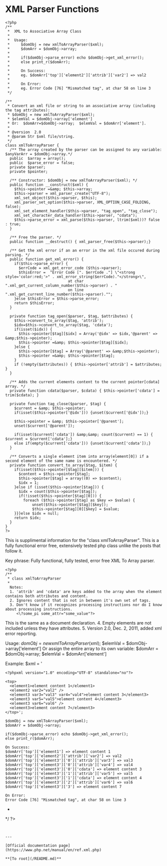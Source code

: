 # XML Parser Functions





```
<?php
/**
 *  XML to Associative Array Class
 * 
 *  Usage:
 *     $domObj = new xmlToArrayParser($xml);
 *     $domArr = $domObj->array;
 *     
 *     if($domObj->parse_error) echo $domObj->get_xml_error();
 *     else print_r($domArr);
 * 
 *     On Success: 
 *     eg. $domArr['top']['element2']['attrib']['var2'] => val2
 * 
 *     On Error:
 *     eg. Error Code [76] "Mismatched tag", at char 58 on line 3
 */

/**
 * Convert an xml file or string to an associative array (including the tag attributes): 
 * $domObj = new xmlToArrayParser($xml); 
 * $elemVal = $domObj->array['element']
 * Or:  $domArr=$domObj->array;  $elemVal = $domArr['element'].
 * 
 * @version  2.0
 * @param Str $xml file/string.
 */
class xmlToArrayParser {
  /** The array created by the parser can be assigned to any variable: $anyVarArr = $domObj->array.*/
  public  $array = array();
  public  $parse_error = false;
  private $parser;
  private $pointer;
  
  /** Constructor: $domObj = new xmlToArrayParser($xml); */
  public function __construct($xml) {
    $this->pointer =&amp; $this->array;
    $this->parser = xml_parser_create("UTF-8");
    xml_set_object($this->parser, $this);
    xml_parser_set_option($this->parser, XML_OPTION_CASE_FOLDING, false);
    xml_set_element_handler($this->parser, "tag_open", "tag_close");
    xml_set_character_data_handler($this->parser, "cdata"); 
    $this->parse_error = xml_parse($this->parser, ltrim($xml))? false : true;
  }
  
  /** Free the parser. */
  public function __destruct() { xml_parser_free($this->parser);}

  /** Get the xml error if an an error in the xml file occured during parsing. */
  public function get_xml_error() {
    if($this->parse_error) { 
      $errCode = xml_get_error_code ($this->parser);
      $thisError =  "Error Code [". $errCode ."] \"<strong style='color:red;'>" . xml_error_string($errCode)."</strong>\", 
                            at char ".xml_get_current_column_number($this->parser) . " 
                            on line ".xml_get_current_line_number($this->parser)."";
    }else $thisError = $this->parse_error;
    return $thisError;
  }
  
  private function tag_open($parser, $tag, $attributes) {
    $this->convert_to_array($tag, 'attrib');
    $idx=$this->convert_to_array($tag, 'cdata'); 
    if(isset($idx)) { 
      $this->pointer[$tag][$idx] = Array('@idx' => $idx,'@parent' => &amp;$this->pointer);
      $this->pointer =&amp; $this->pointer[$tag][$idx];
    }else {
      $this->pointer[$tag] = Array('@parent' => &amp;$this->pointer);
      $this->pointer =&amp; $this->pointer[$tag];
    }
    if (!empty($attributes)) { $this->pointer['attrib'] = $attributes; }
  }

  /** Adds the current elements content to the current pointer[cdata] array. */
  private function cdata($parser, $cdata) { $this->pointer['cdata'] = trim($cdata); }

  private function tag_close($parser, $tag) {
    $current = &amp; $this->pointer;
    if(isset($this->pointer['@idx'])) {unset($current['@idx']);}
    
    $this->pointer = &amp; $this->pointer['@parent'];
    unset($current['@parent']);
    
    if(isset($current['cdata']) &amp;&amp; count($current) == 1) { $current = $current['cdata'];}
    else if(empty($current['cdata'])) {unset($current['cdata']);}
  }
  
  /** Converts a single element item into array(element[0]) if a second element of the same name is encountered. */
  private function convert_to_array($tag, $item) { 
    if(isset($this->pointer[$tag][$item])) { 
      $content = $this->pointer[$tag];
      $this->pointer[$tag] = array((0) => $content);
      $idx = 1;
    }else if (isset($this->pointer[$tag])) { 
      $idx = count($this->pointer[$tag]); 
      if(!isset($this->pointer[$tag][0])) { 
        foreach ($this->pointer[$tag] as $key => $value) {
            unset($this->pointer[$tag][$key]);
            $this->pointer[$tag][0][$key] = $value;
    }}}else $idx = null;
    return $idx;
  }
}
?>
```


This is supplimental information for the "class xmlToArrayParser".
This is a fully functional error free, extensively tested php class unlike the posts that follow it.

Key phrase: Fully functional, fully tested, error free XML To Array parser.



```
<?php
/**
 * class xmlToArrayParser
 * 
  Notes: 
  1. 'attrib' and 'cdata' are keys added to the array when the element contains both attributes and content.
  2. Ignores content that is not in between it's own set of tags.
  3. Don't know if it recognizes processing instructions nor do I know about processing instructions.
     <\?some_pi some_attr="some_value"?>
```
  This is the same as a document declaration.
  4. Empty elements are not included unless they have attributes.
  5. Version 2.0, Dec. 2, 2011, added xml error reporting.
  
  Usage:
    $domObj = new xmlToArrayParser($xml);
    $elemVal = $domObj->array['element']
    Or assign the entire array to its own variable:
    $domArr = $domObj->array;
    $elemVal = $domArr['element']
  
  Example:
    $xml = '

```
<?phpxml version="1.0" encoding="UTF-8" standalone="no"?>
```

    <top>
      <element1>element content 1</element1>
      <element2 var2="val2" />
      <element3 var3="val3" var4="val4">element content 3</element3> 
      <element3 var5="val5">element content 4</element3>
      <element3 var6="val6" />
      <element3>element content 7</element3>
    </top>';
    
    $domObj = new xmlToArrayParser($xml);
    $domArr = $domObj->array;
    
    if($domObj->parse_error) echo $domObj->get_xml_error();
    else print_r($domArr);

    On Success:
    $domArr['top']['element1'] => element content 1
    $domArr['top']['element2']['attrib']['var2'] => val2
    $domArr['top']['element3']['0']['attrib']['var3'] => val3
    $domArr['top']['element3']['0']['attrib']['var4'] => val4
    $domArr['top']['element3']['0']['cdata'] => element content 3
    $domArr['top']['element3']['1']['attrib']['var5'] => val5
    $domArr['top']['element3']['1']['cdata'] => element content 4
    $domArr['top']['element3']['2']['attrib']['var6'] => val6
    $domArr['top']['element3']['3'] => element content 7
    
    On Error:
    Error Code [76] "Mismatched tag", at char 58 on line 3
 *
 */
?>
```
  

---

[Official documentation page](https://www.php.net/manual/en/ref.xml.php)

**[To root](/README.md)**